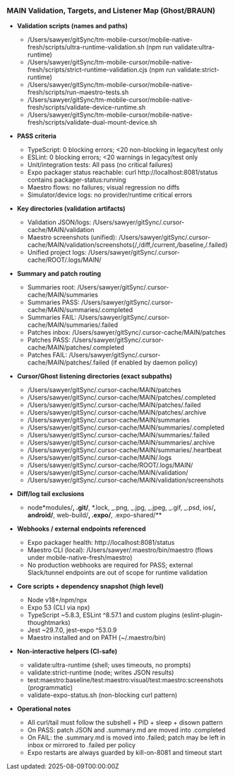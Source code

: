 ### MAIN Validation, Targets, and Listener Map (Ghost/BRAUN)

- **Validation scripts (names and paths)**
  - /Users/sawyer/gitSync/tm-mobile-cursor/mobile-native-fresh/scripts/ultra-runtime-validation.sh (npm run validate:ultra-runtime)
  - /Users/sawyer/gitSync/tm-mobile-cursor/mobile-native-fresh/scripts/strict-runtime-validation.cjs (npm run validate:strict-runtime)
  - /Users/sawyer/gitSync/tm-mobile-cursor/mobile-native-fresh/scripts/run-maestro-tests.sh
  - /Users/sawyer/gitSync/tm-mobile-cursor/mobile-native-fresh/scripts/validate-device-runtime.sh
  - /Users/sawyer/gitSync/tm-mobile-cursor/mobile-native-fresh/scripts/validate-dual-mount-device.sh

- **PASS criteria**
  - TypeScript: 0 blocking errors; <20 non-blocking in legacy/test only
  - ESLint: 0 blocking errors; <20 warnings in legacy/test only
  - Unit/integration tests: All pass (no critical failures)
  - Expo packager status reachable: curl http://localhost:8081/status contains packager-status:running
  - Maestro flows: no failures; visual regression no diffs
  - Simulator/device logs: no provider/runtime critical errors

- **Key directories (validation artifacts)**
  - Validation JSON/logs: /Users/sawyer/gitSync/.cursor-cache/MAIN/validation
  - Maestro screenshots (unified): /Users/sawyer/gitSync/.cursor-cache/MAIN/validation/screenshots{/,/diff,/current,/baseline,/.failed}
  - Unified project logs: /Users/sawyer/gitSync/.cursor-cache/ROOT/.logs/MAIN/

- **Summary and patch routing**
  - Summaries root: /Users/sawyer/gitSync/.cursor-cache/MAIN/summaries
  - Summaries PASS: /Users/sawyer/gitSync/.cursor-cache/MAIN/summaries/.completed
  - Summaries FAIL: /Users/sawyer/gitSync/.cursor-cache/MAIN/summaries/.failed
  - Patches inbox: /Users/sawyer/gitSync/.cursor-cache/MAIN/patches
  - Patches PASS: /Users/sawyer/gitSync/.cursor-cache/MAIN/patches/.completed
  - Patches FAIL: /Users/sawyer/gitSync/.cursor-cache/MAIN/patches/.failed (if enabled by daemon policy)

- **Cursor/Ghost listening directories (exact subpaths)**
  - /Users/sawyer/gitSync/.cursor-cache/MAIN/patches
  - /Users/sawyer/gitSync/.cursor-cache/MAIN/patches/.completed
  - /Users/sawyer/gitSync/.cursor-cache/MAIN/patches/.failed
  - /Users/sawyer/gitSync/.cursor-cache/MAIN/patches/.archive
  - /Users/sawyer/gitSync/.cursor-cache/MAIN/summaries
  - /Users/sawyer/gitSync/.cursor-cache/MAIN/summaries/.completed
  - /Users/sawyer/gitSync/.cursor-cache/MAIN/summaries/.failed
  - /Users/sawyer/gitSync/.cursor-cache/MAIN/summaries/.archive
  - /Users/sawyer/gitSync/.cursor-cache/MAIN/summaries/.heartbeat
  - /Users/sawyer/gitSync/.cursor-cache/MAIN/.logs
  - /Users/sawyer/gitSync/.cursor-cache/ROOT/.logs/MAIN/
  - /Users/sawyer/gitSync/.cursor-cache/MAIN/validation/
  - /Users/sawyer/gitSync/.cursor-cache/MAIN/validation/screenshots

- **Diff/log tail exclusions**
  - node*modules/**, .git/**, *.lock, _.png, _.jpg, _.jpeg, _.gif, \_.psd, ios/**, android/**, web-build/**, .expo/**, .expo-shared/\*\*

- **Webhooks / external endpoints referenced**
  - Expo packager health: http://localhost:8081/status
  - Maestro CLI (local): /Users/sawyer/.maestro/bin/maestro (flows under mobile-native-fresh/maestro)
  - No production webhooks are required for PASS; external Slack/tunnel endpoints are out of scope for runtime validation

- **Core scripts + dependency snapshot (high level)**
  - Node v18+/npm/npx
  - Expo 53 (CLI via npx)
  - TypeScript ~5.8.3, ESLint ^8.57.1 and custom plugins (eslint-plugin-thoughtmarks)
  - Jest ~29.7.0, jest-expo ^53.0.9
  - Maestro installed and on PATH (~/.maestro/bin)

- **Non-interactive helpers (CI-safe)**
  - validate:ultra-runtime (shell; uses timeouts, no prompts)
  - validate:strict-runtime (node; writes JSON results)
  - test:maestro:baseline/test:maestro:visual/test:maestro:screenshots (programmatic)
  - validate-expo-status.sh (non-blocking curl pattern)

- **Operational notes**
  - All curl/tail must follow the subshell + PID + sleep + disown pattern
  - On PASS: patch JSON and .summary.md are moved into .completed
  - On FAIL: the .summary.md is moved into .failed; patch may be left in inbox or mirrored to .failed per policy
  - Expo restarts are always guarded by kill-on-8081 and timeout start

Last updated: 2025-08-09T00:00:00Z
